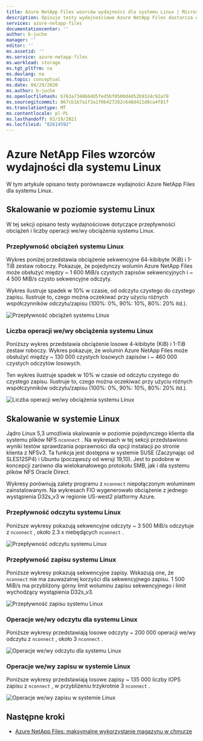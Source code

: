 ```yaml
---
title: Azure NetApp Files wzorców wydajności dla systemu Linux | Microsoft Docs
description: Opisuje testy wydajnościowe Azure NetApp Files dostarcza dla systemu Linux.
services: azure-netapp-files
documentationcenter: ''
author: b-juche
manager: ''
editor: ''
ms.assetid: ''
ms.service: azure-netapp-files
ms.workload: storage
ms.tgt_pltfrm: na
ms.devlang: na
ms.topic: conceptual
ms.date: 04/29/2020
ms.author: b-juche
ms.openlocfilehash: b763a734866dd5fed5bf0500d4d52b9324c92a79
ms.sourcegitcommit: 867cb1b7a1f3a1f0b427282c648d411d0ca4f81f
ms.translationtype: MT
ms.contentlocale: pl-PL
ms.lasthandoff: 03/19/2021
ms.locfileid: "82614592"
---
```

# <a name="azure-netapp-files-performance-benchmarks-for-linux"></a>Azure NetApp Files wzorców wydajności dla systemu Linux

W tym artykule opisano testy porównawcze wydajności Azure NetApp Files dla systemu Linux.

## <a name="linux-scale-out"></a>Skalowanie w poziomie systemu Linux

W tej sekcji opisano testy wydajnościowe dotyczące przepływności obciążeń i liczby operacji we/wy obciążenia systemu Linux.

### <a name="linux-workload-throughput"></a>Przepływność obciążeń systemu Linux  

Wykres poniżej przedstawia obciążenie sekwencyjne 64-kibibyte (KiB) i 1-TiB zestaw roboczy. Pokazuje, że pojedynczy wolumin Azure NetApp Files może obsłużyć między ~ 1 600 MiB/s czystych zapisów sekwencyjnych i ~ 4 500 MiB/s czysto sekwencyjne odczyty.  

Wykres ilustruje spadek w 10% w czasie, od odczytu czystego do czystego zapisu. Ilustruje to, czego można oczekiwać przy użyciu różnych współczynników odczytu/zapisu (100%: 0%, 90%: 10%, 80%: 20% itd.).

![Przepływność obciążeń systemu Linux](../media/azure-netapp-files/performance-benchmarks-linux-workload-throughput.png)  

### <a name="linux-workload-iops"></a>Liczba operacji we/wy obciążenia systemu Linux  

Poniższy wykres przedstawia obciążenie losowe 4-kibibyte (KiB) i 1-TiB zestaw roboczy. Wykres pokazuje, że wolumin Azure NetApp Files może obsłużyć między ~ 130 000 czystych losowych zapisów i ~ 460 000 czystych odczytów losowych.  

Ten wykres ilustruje spadek w 10% w czasie od odczytu czystego do czystego zapisu. Ilustruje to, czego można oczekiwać przy użyciu różnych współczynników odczytu/zapisu (100%: 0%, 90%: 10%, 80%: 20% itd.).

![Liczba operacji we/wy obciążenia systemu Linux](../media/azure-netapp-files/performance-benchmarks-linux-workload-iops.png)  

## <a name="linux-scale-up"></a>Skalowanie w systemie Linux  

Jądro Linux 5,3 umożliwia skalowanie w poziomie pojedynczego klienta dla systemu plików NFS `nconnect` . Na wykresach w tej sekcji przedstawiono wyniki testów sprawdzania poprawności dla opcji instalacji po stronie klienta z NFSv3. Ta funkcja jest dostępna w systemie SUSE (Zaczynając od SLES12SP4) i Ubuntu (począwszy od wersji 19,10). Jest to podobne w koncepcji zarówno dla wielokanałowego protokołu SMB, jak i dla systemu plików NFS Oracle Direct.

Wykresy porównują zalety programu z `nconnect` niepołączonym woluminem zainstalowanym. Na wykresach FIO wygenerowało obciążenie z jednego wystąpienia D32s_v3 w regionie US-west2 platformy Azure.

### <a name="linux-read-throughput"></a>Przepływność odczytu systemu Linux  

Poniższe wykresy pokazują sekwencyjne odczyty ~ 3 500 MiB/s odczytuje z `nconnect` , około 2.3 x niebędących `nconnect` .

![Przepływność odczytu systemu Linux](../media/azure-netapp-files/performance-benchmarks-linux-read-throughput.png)  

### <a name="linux-write-throughput"></a>Przepływność zapisu systemu Linux  

Poniższe wykresy pokazują sekwencyjne zapisy. Wskazują one, że `nconnect` nie ma zauważalnej korzyści dla sekwencyjnego zapisu. 1 500 MiB/s ma przybliżony górny limit woluminu zapisu sekwencyjnego i limit wychodzący wystąpienia D32s_v3.

![Przepływność zapisu systemu Linux](../media/azure-netapp-files/performance-benchmarks-linux-write-throughput.png)  

### <a name="linux-read-iops"></a>Operacje we/wy odczytu dla systemu Linux  

Poniższe wykresy przedstawiają losowe odczyty ~ 200 000 operacji we/wy odczytu z `nconnect` , około 3 `nconnect` .

![Operacje we/wy odczytu dla systemu Linux](../media/azure-netapp-files/performance-benchmarks-linux-read-iops.png)  

### <a name="linux-write-iops"></a>Operacje we/wy zapisu w systemie Linux  

Poniższe wykresy przedstawiają losowe zapisy ~ 135 000 liczby IOPS zapisu z `nconnect` , w przybliżeniu trzykrotnie 3 `nconnect` .

![Operacje we/wy zapisu w systemie Linux](../media/azure-netapp-files/performance-benchmarks-linux-write-iops.png)  

## <a name="next-steps"></a>Następne kroki

- [Azure NetApp Files: maksymalne wykorzystanie magazynu w chmurze](https://cloud.netapp.com/hubfs/Resources/ANF%20PERFORMANCE%20TESTING%20IN%20TEMPLATE.pdf?hsCtaTracking=f2f560e9-9d13-4814-852d-cfc9bf736c6a%7C764e9d9c-9e6b-4549-97ec-af930247f22f)
